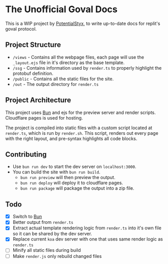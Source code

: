 # The Unofficial Goval Docs
This is a WIP project by [PotentialStyx](https://github.com/PotentialStyx), to write up-to-date docs for replit's goval protocol.

## Project Structure

- `/views` - Contains all the webpage files, each page will use the `_layout.ejs` file in it's directory as the base template.
- `/ssg` - Contains information used by `render.ts` to properly highlight the protobuf definition.
- `/public` - Contains all the static files for the site.
- `/out` - The output directory for `render.ts`

## Project Architecture

This project uses [Bun](https://bun.sh/) and ejs for the preview server and render scripts. Cloudflare pages is used for hosting.  

The project is compiled into static files with a custom script located at `render.ts`, which is run by `render.sh`. This script, renders out every page with the right layout, and pre-syntax highlights all code blocks. 

## Contributing

- Use `bun run dev` to start the dev server on `localhost:3000`.
- You can build the site with `bun run build`.
  - `bun run preview` will then preview the output.
  - `bun run deploy` will deploy it to cloudflare pages.
  - `bun run package` will package the output into a zip file.

## Todo

- [x] Switch to [Bun](https://bun.sh/)
- [x] Better output from `render.ts`
- [x] Extract actual template rendering logic from `render.ts` into it's own file so it can be shared by the dev server.
- [x] Replace current `koa` dev server with one that uses same render logic as `render.ts`
- [ ] Minify all static files during build
- [ ] Make `render.js` only rebuild changed files